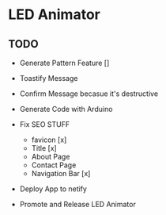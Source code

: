 # LED Animator

## TODO

- Generate Pattern Feature []
 - Toastify Message
 - Confirm Message becasue it's destructive
- Generate Code with Arduino

- Fix SEO STUFF
  - favicon [x]
  - Title [x]
  - About Page
  - Contact Page
  - Navigation Bar [x]
- Deploy App to netify 
- Promote and Release LED Animator


